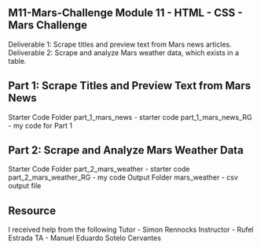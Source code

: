 M11-Mars-Challenge
Module 11 - HTML - CSS - Mars Challenge
-
Deliverable 1: Scrape titles and preview text from Mars news articles.
Deliverable 2: Scrape and analyze Mars weather data, which exists in a table.

Part 1: Scrape Titles and Preview Text from Mars News
-
Starter Code Folder
part_1_mars_news - starter code
part_1_mars_news_RG - my code for Part 1

Part 2: Scrape and Analyze Mars Weather Data
-
Starter Code Folder
part_2_mars_weather - starter code
part_2_mars_weather_RG - my code
Output Folder
mars_weather - csv output file

Resource
-
I received help from the following 
Tutor - Simon Rennocks
Instructor - Rufel Estrada 
TA - Manuel Eduardo Sotelo Cervantes
